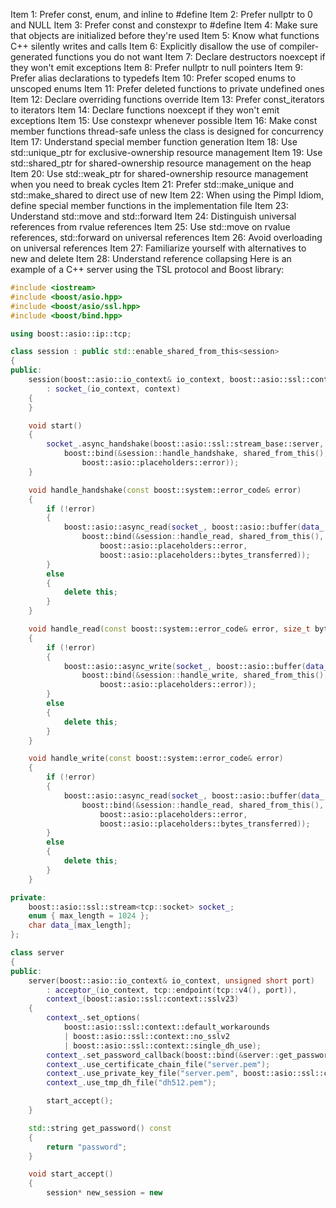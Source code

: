 Item 1: Prefer const, enum, and inline to #define
Item 2: Prefer nullptr to 0 and NULL
Item 3: Prefer const and constexpr to #define
Item 4: Make sure that objects are initialized before they're used
Item 5: Know what functions C++ silently writes and calls
Item 6: Explicitly disallow the use of compiler-generated functions you do not want
Item 7: Declare destructors noexcept if they won't emit exceptions
Item 8: Prefer nullptr to null pointers
Item 9: Prefer alias declarations to typedefs
Item 10: Prefer scoped enums to unscoped enums
Item 11: Prefer deleted functions to private undefined ones
Item 12: Declare overriding functions override
Item 13: Prefer const_iterators to iterators
Item 14: Declare functions noexcept if they won't emit exceptions
Item 15: Use constexpr whenever possible
Item 16: Make const member functions thread-safe unless the class is designed for concurrency
Item 17: Understand special member function generation
Item 18: Use std::unique_ptr for exclusive-ownership resource management
Item 19: Use std::shared_ptr for shared-ownership resource management on the heap
Item 20: Use std::weak_ptr for shared-ownership resource management when you need to break cycles
Item 21: Prefer std::make_unique and std::make_shared to direct use of new
Item 22: When using the Pimpl Idiom, define special member functions in the implementation file
Item 23: Understand std::move and std::forward
Item 24: Distinguish universal references from rvalue references
Item 25: Use std::move on rvalue references, std::forward on universal references
Item 26: Avoid overloading on universal references
Item 27: Familiarize yourself with alternatives to new and delete
Item 28: Understand reference collapsing
Here is an example of a C++ server using the TSL protocol and Boost library:


```c++
#include <iostream>
#include <boost/asio.hpp>
#include <boost/asio/ssl.hpp>
#include <boost/bind.hpp>

using boost::asio::ip::tcp;

class session : public std::enable_shared_from_this<session>
{
public:
    session(boost::asio::io_context& io_context, boost::asio::ssl::context& context)
        : socket_(io_context, context)
    {
    }

    void start()
    {
        socket_.async_handshake(boost::asio::ssl::stream_base::server,
            boost::bind(&session::handle_handshake, shared_from_this(),
                boost::asio::placeholders::error));
    }

    void handle_handshake(const boost::system::error_code& error)
    {
        if (!error)
        {
            boost::asio::async_read(socket_, boost::asio::buffer(data_, max_length),
                boost::bind(&session::handle_read, shared_from_this(),
                    boost::asio::placeholders::error,
                    boost::asio::placeholders::bytes_transferred));
        }
        else
        {
            delete this;
        }
    }

    void handle_read(const boost::system::error_code& error, size_t bytes_transferred)
    {
        if (!error)
        {
            boost::asio::async_write(socket_, boost::asio::buffer(data_, bytes_transferred),
                boost::bind(&session::handle_write, shared_from_this(),
                    boost::asio::placeholders::error));
        }
        else
        {
            delete this;
        }
    }

    void handle_write(const boost::system::error_code& error)
    {
        if (!error)
        {
            boost::asio::async_read(socket_, boost::asio::buffer(data_, max_length),
                boost::bind(&session::handle_read, shared_from_this(),
                    boost::asio::placeholders::error,
                    boost::asio::placeholders::bytes_transferred));
        }
        else
        {
            delete this;
        }
    }

private:
    boost::asio::ssl::stream<tcp::socket> socket_;
    enum { max_length = 1024 };
    char data_[max_length];
};

class server
{
public:
    server(boost::asio::io_context& io_context, unsigned short port)
        : acceptor_(io_context, tcp::endpoint(tcp::v4(), port)),
        context_(boost::asio::ssl::context::sslv23)
    {
        context_.set_options(
            boost::asio::ssl::context::default_workarounds
            | boost::asio::ssl::context::no_sslv2
            | boost::asio::ssl::context::single_dh_use);
        context_.set_password_callback(boost::bind(&server::get_password, this));
        context_.use_certificate_chain_file("server.pem");
        context_.use_private_key_file("server.pem", boost::asio::ssl::context::pem);
        context_.use_tmp_dh_file("dh512.pem");

        start_accept();
    }

    std::string get_password() const
    {
        return "password";
    }

    void start_accept()
    {
        session* new_session = new 

```
